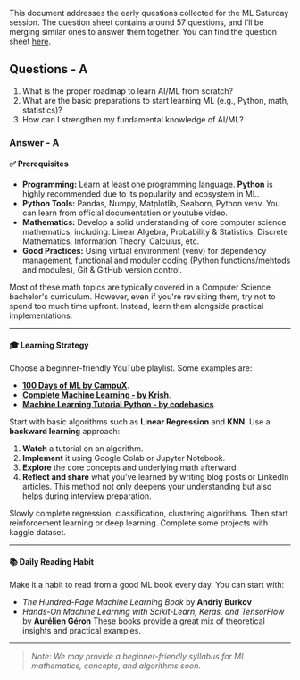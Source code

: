 This document addresses the early questions collected for the ML Saturday session. The question sheet contains around 57 questions, and I’ll be merging similar ones to answer them together. You can find the question sheet [here](https://github.com/AI-ML-Professional-Community-Bangladesh/ML-Saturday/blob/main/04_2025/early_questions.md).


## Questions - A
1. What is the proper roadmap to learn AI/ML from scratch?
3. What are the basic preparations to start learning ML (e.g., Python, math, statistics)?
5. How can I strengthen my fundamental knowledge of AI/ML?

### Answer - A
#### ✅ **Prerequisites**
- **Programming:** Learn at least one programming language. **Python** is highly recommended due to its popularity and ecosystem in ML.
- **Python Tools:** Pandas, Numpy, Matplotlib, Seaborn, Python venv. You can learn from official documentation or youtube video.
- **Mathematics:** Develop a solid understanding of core computer science mathematics, including: Linear Algebra, Probability & Statistics, Discrete Mathematics, Information Theory, Calculus, etc.
- **Good Practices:** Using virtual environment (venv) for dependency management, functional and moduler coding (Python functions/mehtods and modules), Git & GitHub version control.

Most of these math topics are typically covered in a Computer Science bachelor's curriculum. However, even if you're revisiting them, try not to spend too much time upfront. Instead, learn them alongside practical implementations.

---
#### 🎓 **Learning Strategy**
Choose a beginner-friendly YouTube playlist. Some examples are:
- **[100 Days of ML by CampuX](https://www.youtube.com/watch?v=ZftI2fEz0Fw&list=PLKnIA16_Rmvbr7zKYQuBfsVkjoLcJgxHH)**.
- **[Complete Machine Learning - by Krish](https://www.youtube.com/watch?v=bPrmA1SEN2k&list=PLZoTAELRMXVPBTrWtJkn3wWQxZkmTXGwe)**.
- **[Machine Learning Tutorial Python - by codebasics](https://www.youtube.com/watch?v=gmvvaobm7eQ&list=PLeo1K3hjS3uvCeTYTeyfe0-rN5r8zn9rw)**.

Start with basic algorithms such as **Linear Regression** and **KNN**. Use a **backward learning** approach:
1. **Watch** a tutorial on an algorithm.
2. **Implement** it using Google Colab or Jupyter Notebook.
3. **Explore** the core concepts and underlying math afterward.
4. **Reflect and share** what you've learned by writing blog posts or LinkedIn articles.
This method not only deepens your understanding but also helps during interview preparation.

Slowly complete regression, classification, clustering algorithms. Then start reinforcement learning or deep learning. Complete some projects with kaggle dataset.

---
#### 📚 **Daily Reading Habit**
Make it a habit to read from a good ML book every day. You can start with:
- *The Hundred-Page Machine Learning Book* by **Andriy Burkov**
- *Hands-On Machine Learning with Scikit-Learn, Keras, and TensorFlow* by **Aurélien Géron**
These books provide a great mix of theoretical insights and practical examples.

---
> *Note: We may provide a beginner-friendly syllabus for ML mathematics, concepts, and algorithms soon.*

